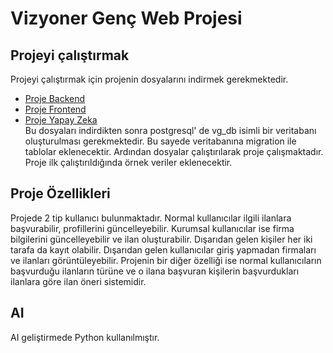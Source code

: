 # Vizyoner Genç Web Projesi
## Projeyi çalıştırmak
Projeyi çalıştırmak için projenin dosyalarını indirmek gerekmektedir.  
+ [Proje Backend](https://github.com/DogukanEsen/Vizyoner_Backend)
+ [Proje Frontend](https://github.com/DogukanEsen/Vizyoner_Frontend)
+ [Proje Yapay Zeka](https://github.com/emineygt/Vizyoner_ai)  
Bu dosyaları indirdikten sonra postgresql' de vg_db isimli bir veritabanı oluşturulması gerekmektedir. Bu sayede veritabanına migration ile tablolar eklenecektir. Ardından dosyalar çalıştırılarak proje çalışmaktadır. Proje ilk çalıştırıldığında örnek veriler eklenecektir. 
## Proje Özellikleri
Projede 2 tip kullanıcı bulunmaktadır. Normal kullanıcılar ilgili ilanlara başvurabilir, profillerini güncelleyebilir. Kurumsal kullanıcılar ise firma bilgilerini güncelleyebilir ve ilan oluşturabilir. Dışarıdan gelen kişiler her iki tarafa da kayıt olabilir. Dışarıdan gelen kullanıcılar giriş yapmadan firmaları ve ilanları görüntüleyebilir. Projenin bir diğer özelliği ise normal kullanıcıların başvurduğu ilanların türüne ve o ilana başvuran kişilerin başvurdukları ilanlara göre ilan öneri sistemidir. 

## AI
AI geliştirmede Python kullanılmıştır.
